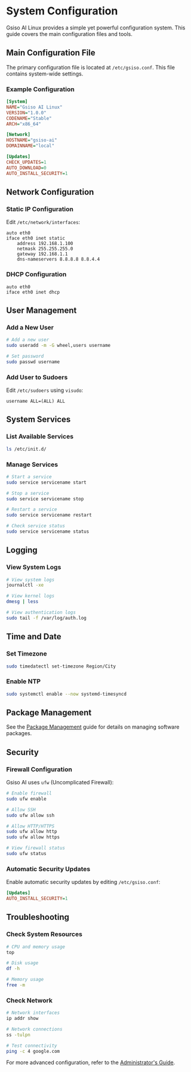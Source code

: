 # System Configuration

Gsiso AI Linux provides a simple yet powerful configuration system. This guide covers the main configuration files and tools.

## Main Configuration File

The primary configuration file is located at `/etc/gsiso.conf`. This file contains system-wide settings.

### Example Configuration
```ini
[System]
NAME="Gsiso AI Linux"
VERSION="1.0.0"
CODENAME="Stable"
ARCH="x86_64"

[Network]
HOSTNAME="gsiso-ai"
DOMAINNAME="local"

[Updates]
CHECK_UPDATES=1
AUTO_DOWNLOAD=0
AUTO_INSTALL_SECURITY=1
```

## Network Configuration

### Static IP Configuration
Edit `/etc/network/interfaces`:
```
auto eth0
iface eth0 inet static
    address 192.168.1.100
    netmask 255.255.255.0
    gateway 192.168.1.1
    dns-nameservers 8.8.8.8 8.8.4.4
```

### DHCP Configuration
```
auto eth0
iface eth0 inet dhcp
```

## User Management

### Add a New User
```bash
# Add a new user
sudo useradd -m -G wheel,users username

# Set password
sudo passwd username
```

### Add User to Sudoers
Edit `/etc/sudoers` using `visudo`:
```
username ALL=(ALL) ALL
```

## System Services

### List Available Services
```bash
ls /etc/init.d/
```

### Manage Services
```bash
# Start a service
sudo service servicename start

# Stop a service
sudo service servicename stop

# Restart a service
sudo service servicename restart

# Check service status
sudo service servicename status
```

## Logging

### View System Logs
```bash
# View system logs
journalctl -xe

# View kernel logs
dmesg | less

# View authentication logs
sudo tail -f /var/log/auth.log
```

## Time and Date

### Set Timezone
```bash
sudo timedatectl set-timezone Region/City
```

### Enable NTP
```bash
sudo systemctl enable --now systemd-timesyncd
```

## Package Management

See the [Package Management](package-management) guide for details on managing software packages.

## Security

### Firewall Configuration
Gsiso AI uses `ufw` (Uncomplicated Firewall):

```bash
# Enable firewall
sudo ufw enable

# Allow SSH
sudo ufw allow ssh

# Allow HTTP/HTTPS
sudo ufw allow http
sudo ufw allow https

# View firewall status
sudo ufw status
```

### Automatic Security Updates
Enable automatic security updates by editing `/etc/gsiso.conf`:
```ini
[Updates]
AUTO_INSTALL_SECURITY=1
```

## Troubleshooting

### Check System Resources
```bash
# CPU and memory usage
top

# Disk usage
df -h

# Memory usage
free -m
```

### Check Network
```bash
# Network interfaces
ip addr show

# Network connections
ss -tulpn

# Test connectivity
ping -c 4 google.com
```

For more advanced configuration, refer to the [Administrator's Guide](../admin-guide/).
